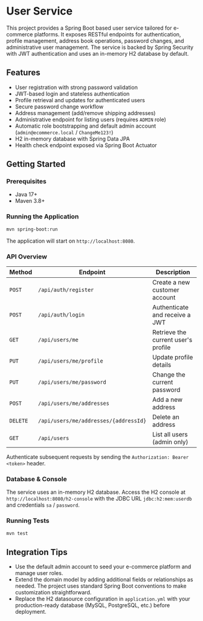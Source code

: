 # User Service

This project provides a Spring Boot based user service tailored for e-commerce platforms. It exposes RESTful endpoints for authentication, profile management, address book operations, password changes, and administrative user management. The service is backed by Spring Security with JWT authentication and uses an in-memory H2 database by default.

## Features

- User registration with strong password validation
- JWT-based login and stateless authentication
- Profile retrieval and updates for authenticated users
- Secure password change workflow
- Address management (add/remove shipping addresses)
- Administrative endpoint for listing users (requires `ADMIN` role)
- Automatic role bootstrapping and default admin account (`admin@ecommerce.local` / `ChangeMe123!`)
- H2 in-memory database with Spring Data JPA
- Health check endpoint exposed via Spring Boot Actuator

## Getting Started

### Prerequisites

- Java 17+
- Maven 3.8+

### Running the Application

```bash
mvn spring-boot:run
```

The application will start on `http://localhost:8080`.

### API Overview

| Method | Endpoint | Description |
| ------ | -------- | ----------- |
| `POST` | `/api/auth/register` | Create a new customer account |
| `POST` | `/api/auth/login` | Authenticate and receive a JWT |
| `GET` | `/api/users/me` | Retrieve the current user's profile |
| `PUT` | `/api/users/me/profile` | Update profile details |
| `PUT` | `/api/users/me/password` | Change the current password |
| `POST` | `/api/users/me/addresses` | Add a new address |
| `DELETE` | `/api/users/me/addresses/{addressId}` | Delete an address |
| `GET` | `/api/users` | List all users (admin only) |

Authenticate subsequent requests by sending the `Authorization: Bearer <token>` header.

### Database & Console

The service uses an in-memory H2 database. Access the H2 console at `http://localhost:8080/h2-console` with the JDBC URL `jdbc:h2:mem:userdb` and credentials `sa` / `password`.

### Running Tests

```bash
mvn test
```

## Integration Tips

- Use the default admin account to seed your e-commerce platform and manage user roles.
- Extend the domain model by adding additional fields or relationships as needed. The project uses standard Spring Boot conventions to make customization straightforward.
- Replace the H2 datasource configuration in `application.yml` with your production-ready database (MySQL, PostgreSQL, etc.) before deployment.

